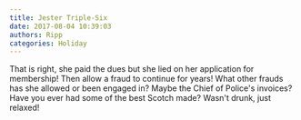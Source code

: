```yaml
---
title: Jester Triple-Six
date: 2017-08-04 10:39:03
authors: Ripp
categories: Holiday
---
```


 That is right, she paid the dues but she lied on her application for membership! Then allow a fraud to continue for years! What other frauds has she allowed or been engaged in? Maybe the Chief of Police's invoices? Have you ever had some of the best Scotch made? Wasn't drunk, just relaxed!